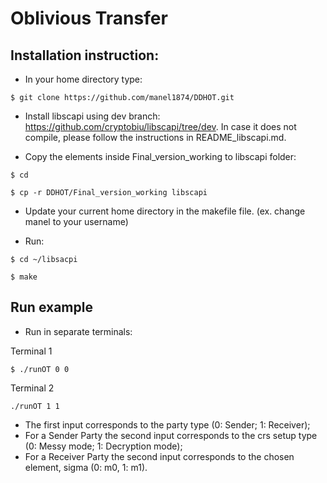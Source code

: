 # Oblivious Transfer

## Installation instruction:

- In your home directory type:

```
$ git clone https://github.com/manel1874/DDHOT.git
```

- Install libscapi using dev branch: https://github.com/cryptobiu/libscapi/tree/dev. In case it does not compile, please follow the instructions in README_libscapi.md.

- Copy the elements inside Final\_version\_working to libscapi folder:

```
$ cd

$ cp -r DDHOT/Final_version_working libscapi
```

- Update your current home directory in the makefile file. (ex. change manel to your username)

- Run:

```
$ cd ~/libsacpi

$ make
```

## Run example

- Run in separate terminals:

Terminal 1
```
$ ./runOT 0 0
```

Terminal 2
```
./runOT 1 1
```

- The first input corresponds to the party type (0: Sender; 1: Receiver);
- For a Sender Party the second input corresponds to the crs setup type (0: Messy mode; 1: Decryption mode);
- For a Receiver Party the second input corresponds to the chosen element, sigma (0: m0, 1: m1).









